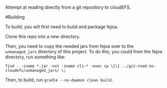 Attempt at reading directly from a git repository to cloudEFS.

#Building

To build, you will first need to build and package fejoa.

Clone this repo into a new directory.

Then, you need to copy the needed jars from fejoa over to the `unmanaged_jars` directory of this project. To do this, you could from the fejoa directory, run something like:
```
find . -iname *.jar -not -iname cli-* -exec cp \{\} ../git-read-to-cloudefs/unmanaged_jars/ \;
```

Then, to build, run `gradle --no-daemon clean build`.
